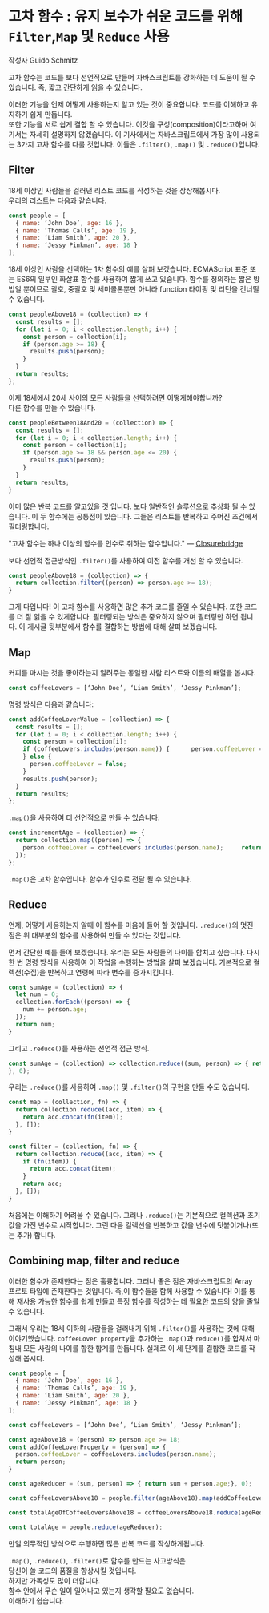 # 고차 함수 : 유지 보수가 쉬운 코드를 위해 `Filter`,`Map` 및 `Reduce` 사용

작성자 Guido Schmitz

고차 함수는 코드를 보다 선언적으로 만들어 자바스크립트를 강화하는 데 도움이 될 수 있습니다. 즉, 짧고 간단하게 읽을 수 있습니다.  

이러한 기능을 언제 어떻게 사용하는지 알고 있는 것이 중요합니다. 코드를 이해하고 유지하기 쉽게 만듭니다.   
또한 기능을 서로 쉽게 결합 할 수 있습니다. 이것을 구성(composition)이라고하며 여기서는 자세히 설명하지 않겠습니다. 이 기사에서는 자바스크립트에서 가장 많이 사용되는 3가지 고차 함수를 다룰 것입니다. 이들은 `.filter()`, `.map()` 및 `.reduce()`입니다.  

## Filter
18세 이상인 사람들을 걸러낸 리스트 코드를 작성하는 것을 상상해봅시다.  
우리의 리스트는 다음과 같습니다.  

```javascript
const people = [ 
  { name: ‘John Doe’, age: 16 }, 
  { name: ‘Thomas Calls’, age: 19 }, 
  { name: ‘Liam Smith’, age: 20 }, 
  { name: ‘Jessy Pinkman’, age: 18 }
];
```

18세 이상인 사람을 선택하는 1차 함수의 예를 살펴 보겠습니다. ECMAScript 표준 또는 ES6의 일부인 화살표 함수를 사용하여 짧게 쓰고 있습니다. 함수를 정의하는 짧은 방법일 뿐이므로 괄호, 중괄호 및 세미콜론뿐만 아니라 function 타이핑 및 리턴을 건너뛸 수 있습니다.  

```javascript
const peopleAbove18 = (collection) => {  
  const results = [];   
  for (let i = 0; i < collection.length; i++) {    
    const person = collection[i];     
    if (person.age >= 18) {     
      results.push(person);   
    }  
  }
  return results;
};
```
이제 18세에서 20세 사이의 모든 사람들을 선택하려면 어떻게해야합니까?   
다른 함수를 만들 수 있습니다.  

```javascript
const peopleBetween18And20 = (collection) => {  
  const results = [];   
  for (let i = 0; i < collection.length; i++) {    
    const person = collection[i];     
    if (person.age >= 18 && person.age <= 20) {      
      results.push(person);    
    }  
  }
  return results;
}
```
이미 많은 반복 코드를 알고있을 것 입니다. 보다 일반적인 솔루션으로 추상화 될 수 있습니다. 이 두 함수에는 공통점이 있습니다. 그들은 리스트를 반복하고 주어진 조건에서 필터링합니다.  

"고차 함수는 하나 이상의 함수를 인수로 취하는 함수입니다." — [Closurebridge](https://clojurebridge.org/community-docs/docs/clojure/higher-order-function/)  

보다 선언적 접근방식인 `.filter()`를 사용하여 이전 함수를 개선 할 수 있습니다.  

```javascript
const peopleAbove18 = (collection) => {  
  return collection.filter((person) => person.age >= 18);
}
```

그게 다입니다! 이 고차 함수를 사용하면 많은 추가 코드를 줄일 수 있습니다. 또한 코드를 더 잘 읽을 수 있게합니다. 필터링되는 방식은 중요하지 않으며 필터링만 하면 됩니다. 이 게시글 뒷부분에서 함수를 결합하는 방법에 대해 살펴 보겠습니다.   

## Map
커피를 마시는 것을 좋아하는지 알려주는 동일한 사람 리스트와 이름의 배열을 봅시다.

```javascript
const coffeeLovers = [‘John Doe’, ‘Liam Smith’, ‘Jessy Pinkman’];
```

명령 방식은 다음과 같습니다:   

```javascript
const addCoffeeLoverValue = (collection) => {  
  const results = [];   
  for (let i = 0; i < collection.length; i++) {    
    const person = collection[i];
    if (coffeeLovers.includes(person.name)) {      person.coffeeLover = true;    
    } else {      
      person.coffeeLover = false;   
    }    
    results.push(person);  
  } 
  return results;
};

```  

`.map()`을 사용하여 더 선언적으로 만들 수 있습니다.  

```javascript
const incrementAge = (collection) => {  
  return collection.map((person) => {    
    person.coffeeLover = coffeeLovers.includes(person.name);     return person;  
  });
};
```
`.map()`은 고차 함수입니다. 함수가 인수로 전달 될 수 있습니다.  

## Reduce 

언제, 어떻게 사용하는지 알때 이 함수를 마음에 들어 할 것입니다.
`.reduce()`의 멋진 점은 위 대부분의 함수를 사용하여 만들 수 있다는 것입니다.  

먼저 간단한 예를 들어 보겠습니다. 우리는 모든 사람들의 나이를 합치고  싶습니다. 다시 한 번 명령 방식을 사용하여 이 작업을 수행하는 방법을 살펴 보겠습니다. 기본적으로 컬렉션(수집)을 반복하고 연령에 따라 변수를 증가시킵니다. 

```javascript
const sumAge = (collection) => {  
  let num = 0;   
  collection.forEach((person) => {    
    num += person.age;  
  });   
  return num;
}
```

그리고 `.reduce()`를 사용하는 선언적 접근 방식. 

```javascript
const sumAge = (collection) => collection.reduce((sum, person) => { return sum + person.age;
}, 0);

```

우리는 `.reduce()`를 사용하여 `.map()` 및 `.filter()`의 구현을 만들 수도 있습니다.  

```javascript
const map = (collection, fn) => { 
  return collection.reduce((acc, item) => {    
    return acc.concat(fn(item));  
  }, []);
}
```

```javascript
const filter = (collection, fn) => {  
  return collection.reduce((acc, item) => {    
    if (fn(item)) {      
      return acc.concat(item);    
    }     
    return acc;  
  }, []);
}
```

처음에는 이해하기 어려울 수 있습니다. 그러나 `.reduce()`는 기본적으로 컬렉션과 초기 값을 가진 변수로 시작합니다. 그런 다음 컬렉션을 반복하고 값을 변수에 덧붙이거나(또는 추가) 합니다. 

## Combining map, filter and reduce  

이러한 함수가 존재한다는 점은 훌륭합니다. 그러나 좋은 점은 자바스크립트의 Array 프로토 타입에 존재한다는 것입니다. 즉,이 함수들을 함께 사용할 수 있습니다! 이를 통해 재사용 가능한 함수를 쉽게 만들고 특정 함수를 작성하는 데 필요한 코드의 양을 줄일 수 있습니다.  

그래서 우리는 18세 이하의 사람들을 걸러내기 위해 `.filter()`를 사용하는 것에 대해 이야기했습니다. `coffeeLover property`을 추가하는 `.map()`과  `reduce()`를 합쳐서 마침내 모든 사람의 나이를 합한 합계를 만듭니다.
실제로 이 세 단계를 결합한 코드를 작성해 봅시다.

```javascript
const people = [ 
  { name: ‘John Doe’, age: 16 }, 
  { name: ‘Thomas Calls’, age: 19 }, 
  { name: ‘Liam Smith’, age: 20 },
  { name: ‘Jessy Pinkman’, age: 18 }
];
```
```javascript
const coffeeLovers = [‘John Doe’, ‘Liam Smith’, ‘Jessy Pinkman’];
```
```javascript
const ageAbove18 = (person) => person.age >= 18;
const addCoffeeLoverProperty = (person) => { 
  person.coffeeLover = coffeeLovers.includes(person.name);  
  return person;
}
```
```javascript
const ageReducer = (sum, person) => { return sum + person.age;}, 0);
```
```javascript
const coffeeLoversAbove18 = people.filter(ageAbove18).map(addCoffeeLoverProperty);
```
```javascript
const totalAgeOfCoffeeLoversAbove18 = coffeeLoversAbove18.reduce(ageReducer);
```
```javascript
const totalAge = people.reduce(ageReducer);
```

만일 의무적인 방식으로 수행하면 많은 반복 코드를 작성하게됩니다.  

`.map()`, `.reduce()`, `.filter()`로 함수를 만드는 사고방식은   
당신이 쓸 코드의 품질을 향상시킬 것입니다.   
하지만 가독성도 많이 더합니다.   
함수 안에서 무슨 일이 일어나고 있는지 생각할 필요도 없습니다.   
이해하기 쉽습니다.